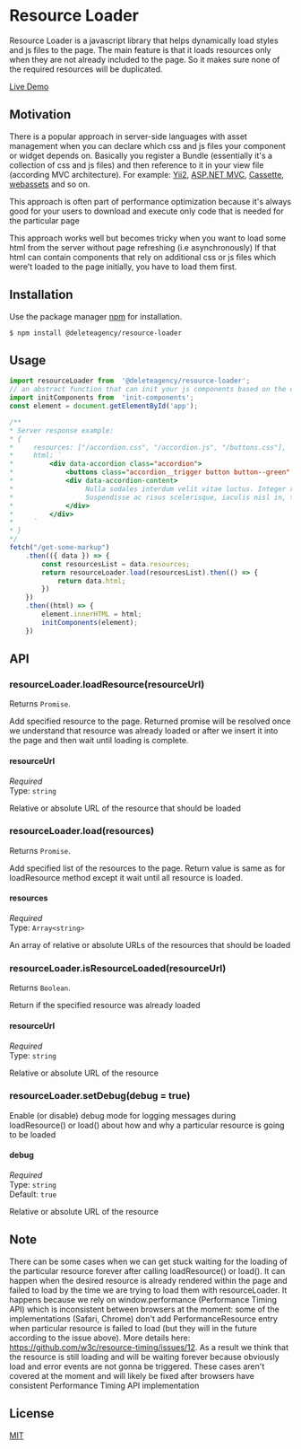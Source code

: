 # Resource Loader

Resource Loader is a javascript library that helps dynamically load styles and js files to the page.
The main feature is that it loads resources only when they are not already included to the page.
So it makes sure none of the required resources will be duplicated.

[Live Demo](https://delete-agency.github.io/resource-loader/)

## Motivation

There is a popular approach in server-side languages with asset management 
when you can declare which css and js files your component or widget depends on.
Basically you register a Bundle (essentially it's a collection of css and js files) and then reference to it in your view file (according MVC architecture).
For example: [Yii2](https://www.yiiframework.com/doc/guide/2.0/en/structure-assets), [ASP.NET MVC](https://docs.microsoft.com/en-us/aspnet/mvc/overview/performance/bundling-and-minification), [Cassette](http://getcassette.net/), [webassets](https://webassets.readthedocs.io/) and so on.

This approach is often part of performance optimization
because it's always good for your users to download and execute only code that is needed for the particular page

This approach works well but becomes tricky when you want to load some html from the server without page refreshing (i.e asynchronously)
If that html can contain components that rely on additional css or js files which were't loaded to the page initially,
you have to load them first. 

## Installation

Use the package manager [npm](https://docs.npmjs.com/about-npm/) for installation.

```
$ npm install @deleteagency/resource-loader
```

## Usage

```js
import resourceLoader from  '@deleteagency/resource-loader';
// an abstract function that can init your js components based on the data-attributes
import initComponents from  'init-components';
const element = document.getElementById('app');

/**
* Server response example:
* {
*     resources: ["/accordion.css", "/accordion.js", "/buttons.css"],
*     html: `
*         <div data-accordion class="accordion">
*             <buttons class="accordion__trigger button button--green" data-accordion-trigger>Open me</div>
*             <div data-accordion-content>
*                  Nulla sodales interdum velit vitae luctus. Integer rutrum neque vel ultrices tincidunt. 
*                  Suspendisse ac risus scelerisque, iaculis nisl in, tristique est. 
*             </div>
*         </div>
*     `
* }
*/
fetch("/get-some-markup")
    .then(({ data }) => {
        const resourcesList = data.resources;
        return resourceLoader.load(resourcesList).then(() => {
            return data.html;
        })
    })
    .then((html) => {
        element.innerHTML = html;
        initComponents(element);
    })
```

## API

### resourceLoader.loadResource(resourceUrl)

Returns `Promise`.

Add specified resource to the page. 
Returned promise will be resolved once we understand that resource was already loaded 
or after we insert it into the page and then wait until loading is complete.

#### resourceUrl

*Required*<br>
Type: `string`

Relative or absolute URL of the resource that should be loaded

### resourceLoader.load(resources)

Returns `Promise`.

Add specified list of the resources to the page. 
Return value is same as for loadResource method except it wait until all resource is loaded.

#### resources

*Required*<br>
Type: `Array<string>`

An array of relative or absolute URLs of the resources that should be loaded

### resourceLoader.isResourceLoaded(resourceUrl)

Returns `Boolean`.

Return if the specified resource was already loaded

#### resourceUrl

*Required*<br>
Type: `string`

Relative or absolute URL of the resource

### resourceLoader.setDebug(debug = true)

Enable (or disable) debug mode for logging messages during loadResource() or load() about how and why a particular resource is going to be loaded 

#### debug

*Required*<br>
Type: `string`<br>
Default: `true`

Relative or absolute URL of the resource

## Note
There can be some cases when we can get stuck waiting for the loading of the particular resource forever after calling loadResource() or load().
It can happen when the desired resource is already rendered within the page and failed to load by the time we are trying to load them with resourceLoader.
It happens because we rely on window.performance (Performance Timing API) which is inconsistent between browsers at the moment: 
some of the implementations (Safari, Chrome) don't add PerformanceResource entry when particular resource is failed to load (but they will in the future according to the issue above).
More details here: https://github.com/w3c/resource-timing/issues/12.
As a result we think that the resource is still loading and will be waiting forever because obviously load and error events are not gonna be triggered.
These cases aren't covered at the moment and will likely be fixed after browsers have consistent Performance Timing API implementation

## License
[MIT](https://choosealicense.com/licenses/mit/)